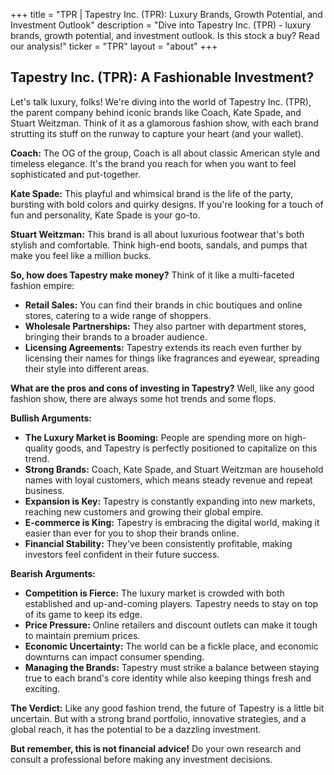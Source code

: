 +++
title = "TPR |  Tapestry Inc. (TPR): Luxury Brands, Growth Potential, and Investment Outlook"
description = "Dive into Tapestry Inc. (TPR) - luxury brands, growth potential, and investment outlook. Is this stock a buy? Read our analysis!"
ticker = "TPR"
layout = "about"
+++

        


## Tapestry Inc. (TPR): A Fashionable Investment?

Let's talk luxury, folks! We're diving into the world of Tapestry Inc. (TPR), the parent company behind iconic brands like Coach, Kate Spade, and Stuart Weitzman. Think of it as a glamorous fashion show, with each brand strutting its stuff on the runway to capture your heart (and your wallet).

**Coach:** The OG of the group, Coach is all about classic American style and timeless elegance. It's the brand you reach for when you want to feel sophisticated and put-together.

**Kate Spade:** This playful and whimsical brand is the life of the party, bursting with bold colors and quirky designs. If you're looking for a touch of fun and personality, Kate Spade is your go-to.

**Stuart Weitzman:** This brand is all about luxurious footwear that's both stylish and comfortable. Think high-end boots, sandals, and pumps that make you feel like a million bucks.

**So, how does Tapestry make money?** Think of it like a multi-faceted fashion empire:

* **Retail Sales:** You can find their brands in chic boutiques and online stores, catering to a wide range of shoppers.
* **Wholesale Partnerships:** They also partner with department stores, bringing their brands to a broader audience.
* **Licensing Agreements:** Tapestry extends its reach even further by licensing their names for things like fragrances and eyewear, spreading their style into different areas.

**What are the pros and cons of investing in Tapestry?** Well, like any good fashion show, there are always some hot trends and some flops.

**Bullish Arguments:**

* **The Luxury Market is Booming:** People are spending more on high-quality goods, and Tapestry is perfectly positioned to capitalize on this trend.
* **Strong Brands:** Coach, Kate Spade, and Stuart Weitzman are household names with loyal customers, which means steady revenue and repeat business.
* **Expansion is Key:** Tapestry is constantly expanding into new markets, reaching new customers and growing their global empire.
* **E-commerce is King:** Tapestry is embracing the digital world, making it easier than ever for you to shop their brands online.
* **Financial Stability:** They've been consistently profitable, making investors feel confident in their future success.

**Bearish Arguments:**

* **Competition is Fierce:** The luxury market is crowded with both established and up-and-coming players. Tapestry needs to stay on top of its game to keep its edge.
* **Price Pressure:** Online retailers and discount outlets can make it tough to maintain premium prices.
* **Economic Uncertainty:** The world can be a fickle place, and economic downturns can impact consumer spending.
* **Managing the Brands:** Tapestry must strike a balance between staying true to each brand's core identity while also keeping things fresh and exciting.

**The Verdict:** Like any good fashion trend, the future of Tapestry is a little bit uncertain. But with a strong brand portfolio, innovative strategies, and a global reach, it has the potential to be a dazzling investment.

**But remember, this is not financial advice!** Do your own research and consult a professional before making any investment decisions. 

        